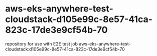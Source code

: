 # aws-eks-anywhere-test-cloudstack-d105e99c-8e57-41ca-823c-17de3e9cf54b-70
repository for use with E2E test job aws-eks-anywhere-test-cloudstack:d105e99c-8e57-41ca-823c-17de3e9cf54b-70
